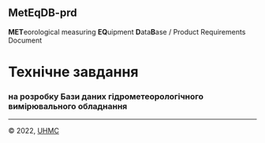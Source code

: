 ## MetEqDB-prd
**MET**eorological measuring **EQ**uipment **D**ata**B**ase / Product Requirements Document

# Технічне завдання
### на розробку Бази даних гідрометеорологічного вимірювального обладнання


---
&copy; 2022, [UHMC](https://meteo.gov.ua/)
